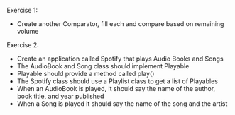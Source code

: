 Exercise 1:
- Create another Comparator, fill each and compare based on remaining volume

Exercise 2:
- Create an application called Spotify that plays Audio Books and Songs
- The AudioBook and Song class should implement Playable
- Playable should provide a method called play()
- The Spotify class should use a Playlist class to get a list of Playables
- When an AudioBook is played, it should say the name of the author, book title, and year published
- When a Song is played it should say the name of the song and the artist
